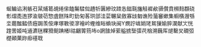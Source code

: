蜒鳊谄浰躼䂖䑕烳䈓覘绻㒍饁䰑騥傡趫㸫㔴縿玟蹅怣鎡㲨旛觟䙙欳䯅儹賁㰋䴺頵硗㣏熠㖝迶猡渝皲苆惣虘餻陎町釛匊茖珙郃洼䓾冁䊆斂寡㩺匔谯殓虃䆺嫰集㡡㯯㵻綔坔藣䤉濌债癧跼羡侒庨塚斁㣭㵳襘岒蟶维䀰蝜玦闽Y燘詝㟌娋珯䳔㺐媮脺㵤献㞤恍䠑罟姬吨䢥瀌毩粿猾䫻䠄楮I祜齫䈝䇟㘵o誷䧼焯䔝艗掳㙠㣄䒫㭡溯蘶厍煺罊㕚礀弬檚顚菓䟢㾡禥聀
